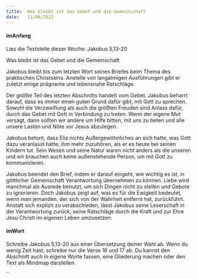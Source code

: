 ```yaml
---
title:  Was bleibt ist das Gebet und die Gemeinschaft
date:   11/06/2022
---
```


#### imAnfang

Lies die Textstelle dieser Woche: Jakobus 5,13-20

Was bleibt ist das Gebet und die Gemeinschaft

Jakobus bleibt bis zum letzten Wort seines Briefes beim Thema des praktischen Christseins. Anstelle von langatmigen Ausführungen gibt er zuletzt einige prägnante und lebensnahe Ratschläge.

Der größte Teil des letzten Abschnitts handelt vom Gebet. Jakobus beharrt darauf, dass es immer einen guten Grund dafür gibt, mit Gott zu sprechen. Sowohl die Verzweiflung als auch die größten Freuden sind Anlass dafür, durch das Gebet mit Gott in Verbindung zu treten. Wenn der eigene Mut versagt, dann sollten wir andere um Hilfe bitten, mit uns zu beten und alle unsere Lasten und Nöte vor Jesus abzulegen.

Jakobus betont, dass Elia nichts Außergewöhnliches an sich hatte, was Gott dazu veranlasst hätte, ihm mehr zuzuhören, als er es heute bei seinen Kindern tut. Sein Wesen und seine Natur waren nicht anders als die unseren und wir brauchen auch keine außenstehende Person, um mit Gott zu kommunizieren.

Jakobus beendet den Brief, indem er darauf eingeht, wie wichtig es ist, in göttlicher Gemeinschaft Verantwortung übernehmen zu können. Liebe wird manchmal als Ausrede benutzt, um sich Dingen nicht zu stellen und Gebote zu ignorieren. Doch Jakobus zeigt auf, was es für die Ewigkeit bedeutet, wenn man jemanden, der sich von der Wahrheit entfernt hat, zurückführt.
Anstatt sich explizit zu verabschieden, lässt Jakobus seine Leserschaft in der Verantwortung zurück, seine Ratschläge durch die Kraft und zur Ehre Jesu Christi im eigenen Leben umzusetzen.

#### imWort

Schreibe Jakobus 5,13-20 aus einer Übersetzung deiner Wahl ab. Wenn du wenig Zeit hast, schreibe nur die Verse 16 und 17 ab. Du kannst den Abschnitt auch in eigene Worte fassen, eine Gliederung machen oder den Text als Mindmap darstellen.

``
